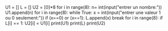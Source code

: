 U1 = []
L = []
U2 = [0]*8
for i in range(8):
    n= int(input("entrer un nombre:"))
    U1.append(n)
for i in range(8):
    while True:
        x = int(input("entrer une valeur 1 ou 0 seulement:"))
        if (x==0) or (x==1):
            L.append(x)
            break
for i in range(8):
    if L[i] == 1:
        U2[i] = U1[i]
print(U1)
print(L)
print(U2)
